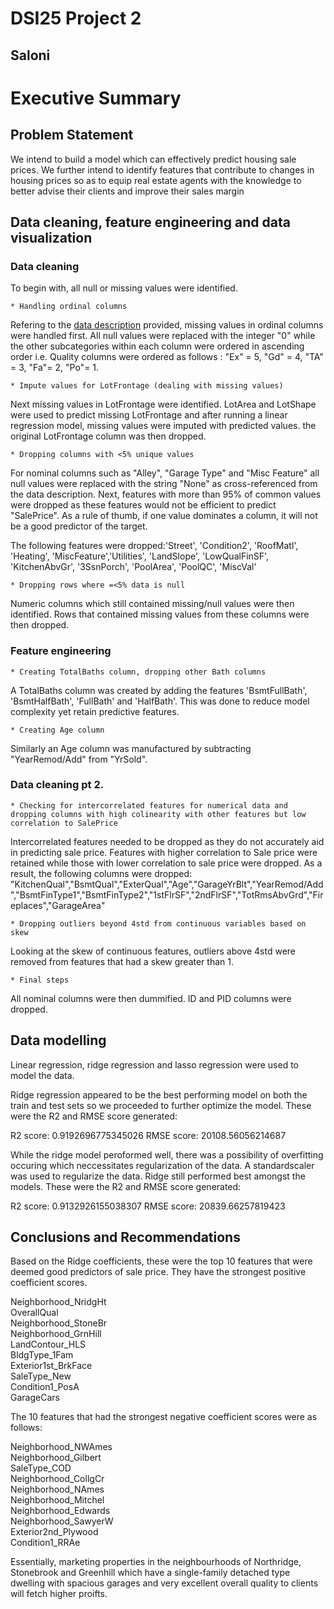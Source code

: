 # DSI25 Project 2
## Saloni

# Executive Summary

## Problem Statement
We intend to build a model which can effectively predict housing sale prices. We further intend to identify features that contribute to changes in housing prices so as to equip real estate agents with the knowledge to better advise their clients and improve their sales margin


## Data cleaning, feature engineering and data visualization
### Data cleaning
To begin with, all null or missing values were identified. 

    * Handling ordinal columns
Refering to the [data description](http://jse.amstat.org/v19n3/decock/DataDocumentation.txt) provided, missing values in ordinal columns were handled first. All null values were replaced with the integer "0" while the other subcategories within each column were ordered in ascending order i.e. Quality columns were ordered as follows : "Ex" = 5, "Gd" = 4, "TA" = 3, "Fa"= 2, "Po"= 1.

    * Impute values for LotFrontage (dealing with missing values)
Next missing values in LotFrontage were identified. LotArea and LotShape were used to predict missing LotFrontage and after running a linear regression model, missing values were imputed with predicted values. the original LotFrontage column was then dropped.

    * Dropping columns with <5% unique values
For nominal columns such as "Alley", "Garage Type" and "Misc Feature" all null values were replaced with the string "None" as cross-referenced from the data description. Next, features with more than 95% of common values were dropped as these features would not be efficient to predict "SalePrice". As a rule of thumb, if one value dominates a column, it will not be a good predictor of the target. 

The following features were dropped:'Street', 'Condition2', 'RoofMatl', 'Heating', 'MiscFeature','Utilities', 'LandSlope', 'LowQualFinSF', 'KitchenAbvGr', '3SsnPorch', 'PoolArea', 'PoolQC', 'MiscVal'

    * Dropping rows where =<5% data is null
Numeric columns which still contained missing/null values were then identified. Rows that contained missing values from these columns were then dropped.
    

### Feature engineering
    * Creating TotalBaths column, dropping other Bath columns
A TotalBaths column was created by adding the features 'BsmtFullBath', 'BsmtHalfBath', 'FullBath' and 'HalfBath'. This was done to reduce model complexity yet retain predictive features. 

    * Creating Age column
Similarly an Age column was manufactured by subtracting "YearRemod/Add" from "YrSold".
    
### Data cleaning pt 2.
    * Checking for intercorrelated features for numerical data and dropping columns with high colinearity with other features but low correlation to SalePrice
Intercorrelated features needed to be dropped as they do not accurately aid in predicting sale price. Features with higher correlation to Sale price were retained while those with lower correlation to sale price were dropped. As a result, the following columns were dropped: "KitchenQual","BsmtQual","ExterQual","Age","GarageYrBlt","YearRemod/Add","BsmtFinType1","BsmtFinType2","1stFlrSF","2ndFlrSF","TotRmsAbvGrd","Fireplaces","GarageArea"

    * Dropping outliers beyond 4std from continuous variables based on skew
Looking at the skew of continuous features, outliers above 4std were removed from features that had a skew greater than 1.

    * Final steps
All nominal columns were then dummified. ID and PID columns were dropped.

## Data modelling
Linear regression, ridge regression and lasso regression were used to model the data.

Ridge regression appeared to be the best performing model on both the train and test sets so we proceeded to further optimize the model. These were the R2 and RMSE score generated:

R2 score: 0.9192696775345026
RMSE score: 20108.56056214687

While the ridge model peroformed well, there was a possibility of overfitting occuring which neccessitates regularization of the data. A standardscaler was used to regularize the data. Ridge still performed best amongst the models. These were the R2 and RMSE score generated:

R2 score: 0.9132926155038307
RMSE score: 20839.66257819423

## Conclusions and Recommendations
Based on the Ridge coefficients, these were the top 10 features that were deemed good predictors of sale price. They have the strongest positive coefficient scores.

Neighborhood_NridgHt      
OverallQual        
Neighborhood_StoneBr        
Neighborhood_GrnHill         
LandContour_HLS         
BldgType_1Fam         
Exterior1st_BrkFace        
SaleType_New         
Condition1_PosA         
GarageCars         

The 10 features that had the strongest negative coefficient scores were as follows:

Neighborhood_NWAmes       
Neighborhood_Gilbert        
SaleType_COD        
Neighborhood_CollgCr        
Neighborhood_NAmes        
Neighborhood_Mitchel        
Neighborhood_Edwards        
Neighborhood_SawyerW        
Exterior2nd_Plywood        
Condition1_RRAe        

Essentially, marketing properties in the neighbourhoods of Northridge, Stonebrook and Greenhill which have a single-family detached type dwelling with spacious garages and very excellent overall quality to clients will fetch higher proifts. 
